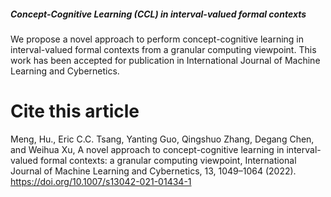 ##### Concept-Cognitive Learning (CCL) in interval-valued formal contexts
We propose a novel approach to perform concept-cognitive learning in interval-valued formal contexts from a granular computing viewpoint. This work has been accepted for publication in International Journal of Machine Learning and Cybernetics.

# Cite this article
Meng, Hu., Eric C.C. Tsang, Yanting Guo, Qingshuo Zhang, Degang Chen, and Weihua Xu, A novel approach to concept-cognitive learning in interval-valued formal contexts: a granular computing viewpoint, International Journal of Machine Learning and Cybernetics, 13, 1049–1064 (2022). https://doi.org/10.1007/s13042-021-01434-1
